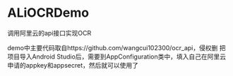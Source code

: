 # ALiOCRDemo
调用阿里云的api接口实现OCR

demo中主要代码取自https://github.com/wangcui102300/ocr_api，侵权删
把项目导入Android Studio后，需要到AppConfiguration类中，填入自己在阿里云申请的appkey和appsecret，然后就可以使用了
